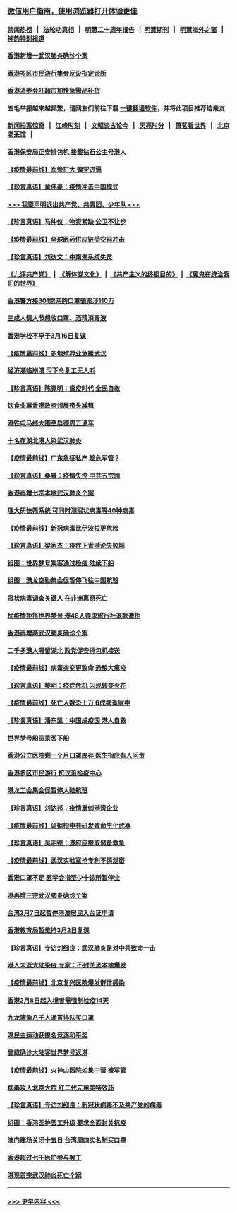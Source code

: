 ### [微信用户指南，使用浏览器打开体验更佳](https://github.com/gfw-breaker/banned-news1/blob/master/indexes/wechat-guide.md?t=0)
#### [禁闻热榜](热点新闻.md?t=0)  &nbsp;&nbsp;|&nbsp;&nbsp; [法轮功真相](https://github.com/gfw-breaker/truth/blob/master/README.md?t=0) &nbsp;&nbsp;|&nbsp;&nbsp; [明慧二十周年报告](https://github.com/gfw-breaker/mh-reports/blob/master/README.md?t=0) &nbsp;&nbsp;|&nbsp;&nbsp;[明慧期刊](https://github.com/gfw-breaker/mh-qikan) &nbsp;&nbsp;|&nbsp;&nbsp; [明慧海外之窗](https://github.com/gfw-breaker/mh-news/blob/master/README.md?t=0) &nbsp;&nbsp;|&nbsp;&nbsp; [神韵特别报道](https://github.com/gfw-breaker/mh-news/blob/master/shenyun.md?t=0)
#### [香港新增一武汉肺炎确诊个案](../pages/nsc415/n11874044.md?t=02171111) 
#### [香港多区市民游行集会反设指定诊所](../pages/nsc415/n11874017.md?t=02171111) 
#### [香港消委会吁超市加快急需品补货](../pages/nsc415/n11874003.md?t=02171111) 
#### 五毛举报越来越频繁，请网友们前往下载 [一键翻墙软件](https://github.com/gfw-breaker/ssr-accounts)，并将此项目推荐给亲友
#### [新闻拍案惊奇](https://github.com/gfw-breaker/banned-news1/blob/master/pages/link4.md) &nbsp;&nbsp;|&nbsp;&nbsp; [江峰时刻](https://github.com/gfw-breaker/banned-news1/blob/master/pages/link4.md) &nbsp;&nbsp;|&nbsp;&nbsp; [文昭谈古论今](https://github.com/gfw-breaker/banned-news1/blob/master/pages/link4.md) &nbsp;&nbsp;|&nbsp;&nbsp; [天亮时分](https://github.com/gfw-breaker/banned-news1/blob/master/pages/link4.md) &nbsp;&nbsp;|&nbsp;&nbsp; [萧茗看世界](https://github.com/gfw-breaker/banned-news1/blob/master/pages/link4.md) &nbsp;&nbsp;|&nbsp;&nbsp; [北京老茶馆](https://github.com/gfw-breaker/banned-news1/blob/master/pages/link4.md) &nbsp;&nbsp;|&nbsp;&nbsp; 
#### [香港保安局正安排包机 接载钻石公主号港人](../pages/nsc415/n11873932.md?t=02171111) 
#### [【疫情最前线】军管扩大 蝗灾进逼](../pages/nsc415/n11873780.md?t=02171111) 
#### [【珍言真语】黄伟豪：疫情冲击中国模式](../pages/nsc415/n11873482.md?t=02171111) 
#### [>>> 我要声明退出共产党、共青团、少年队 <<<](https://github.com/begood0513/goodnews/blob/master/quit/letter.md) 
#### [【珍言真语】马仲仪：物资紧缺 公卫不让步](../pages/nsc415/n11872315.md?t=02171111) 
#### [【疫情最前线】全球医药供应链受空前冲击](../pages/nsc415/n11869614.md?t=02171111) 
#### [【珍言真语】刘达文：中南海系统失灵](../pages/nsc415/n11869465.md?t=02171111) 
#### [《九评共产党》](https://github.com/begood0513/9ping.md/blob/master/README.md) &nbsp;|&nbsp; [《解体党文化》](../../../../jtdwh.md/blob/master/README.md)  &nbsp;|&nbsp; [《共产主义的终极目的》](../../../../gczydzjmd.md/blob/master/README.md) &nbsp;|&nbsp; [《魔鬼在统治我们的世界》](../../../../mgztzwmdsj.md/blob/master/README.md) 
#### [香港警方接301宗网购口罩骗案涉110万](../pages/nsc415/n11867572.md?t=02171111) 
#### [三成人情人节想收口罩、酒精消毒液](../pages/nsc415/n11867523.md?t=02171111) 
#### [香港学校不早于3月16日复课](../pages/nsc415/n11867498.md?t=02171111) 
#### [【疫情最前线】多地殡葬业急援武汉](../pages/nsc415/n11866914.md?t=02171111) 
#### [经济濒临崩溃 习下令复工无人听](../pages/nsc415/n11867269.md?t=02171111) 
#### [【珍言真语】陈竟明：瘟疫时代 全民自救](../pages/nsc415/n11866765.md?t=02171111) 
#### [饮食业冀香港政府领展带头减租](../pages/nsc415/n11864876.md?t=02171111) 
#### [港铁屯马线大围至启德周五通车](../pages/nsc415/n11864842.md?t=02171111) 
#### [十名在湖北港人染武汉肺炎](../pages/nsc415/n11864807.md?t=02171111) 
#### [【疫情最前线】广东急征私产 趁危军管？](../pages/nsc415/n11864205.md?t=02171111) 
#### [【珍言真语】桑普：疫情失控 中共五宗罪](../pages/nsc415/n11864157.md?t=02171111) 
#### [香港再增七宗本地武汉肺炎个案](../pages/nsc415/n11862405.md?t=02171111) 
#### [理大研快筛系统 可同时测冠状病毒等40种病毒](../pages/nsc415/n11862376.md?t=02171111) 
#### [【疫情最前线】新冠病毒比伊波拉更危险](../pages/nsc415/n11862199.md?t=02171111) 
#### [【珍言真语】梁家杰：疫症下香港沦失败城](../pages/nsc415/n11861588.md?t=02171111) 
#### [组图：世界梦号乘客通过检疫 陆续下船](../pages/nsc415/n11858302.md?t=02171111) 
#### [组图：港龙空勤集会促暂停飞往中国航班](../pages/nsc415/n11858190.md?t=02171111) 
#### [冠状病毒调查关键人 在非洲离奇死亡](../pages/nsc415/n11859798.md?t=02171111) 
#### [忧疫情拒搭世界梦号 港46人要求旅行社退款遭拒](../pages/nsc415/n11859849.md?t=02171111) 
#### [香港再增两武汉肺炎确诊个案](../pages/nsc415/n11859833.md?t=02171111) 
#### [二千多港人滞留湖北 政党促安排包机接送](../pages/nsc415/n11859831.md?t=02171111) 
#### [【疫情最前线】病毒突变更致命 恐酿大瘟疫](../pages/nsc415/n11859604.md?t=02171111) 
#### [【珍言真语】黎明：疫症危机 闪现转变火花](../pages/nsc415/n11859199.md?t=02171111) 
#### [【疫情最前线】死亡人数恐上万 6成病逝家中](../pages/nsc415/n11856687.md?t=02171111) 
#### [【珍言真语】潘东凯：中国成疫国 港人自救](../pages/nsc415/n11856962.md?t=02171111) 
#### [世界梦号船员乘客下船](../pages/nsc415/n11856883.md?t=02171111) 
#### [香港公立医院剩一个月口罩库存 医生指应有人问责](../pages/nsc415/n11856875.md?t=02171111) 
#### [香港多区市民游行 抗议设检疫中心](../pages/nsc415/n11856866.md?t=02171111) 
#### [港龙工会集会促暂停大陆航班](../pages/nsc415/n11856840.md?t=02171111) 
#### [【珍言真语】刘达邦：疫情重创港资企业](../pages/nsc415/n11854274.md?t=02171111) 
#### [【疫情最前线】证据指中共研发致命生化武器](../pages/nsc415/n11853087.md?t=02171111) 
#### [【珍言真语】吴明德：港府应提取储备救急](../pages/nsc415/n11852734.md?t=02171111) 
#### [【疫情最前线】武汉实验室抢专利不慎泄密](../pages/nsc415/n11850310.md?t=02171111) 
#### [香港口罩不足 医学会指至少十诊所暂停业](../pages/nsc415/n11850301.md?t=02171111) 
#### [港再增三宗武汉肺炎确诊个案](../pages/nsc415/n11850328.md?t=02171111) 
#### [台湾2月7日起暂停港澳居民入台证申请](../pages/nsc415/n11850304.md?t=02171111) 
#### [香港教育局暂维持3月2日复课](../pages/nsc415/n11850260.md?t=02171111) 
#### [【珍言真语】专访刘细良：武汉肺炎是对中共致命一击](../pages/nsc415/n11849934.md?t=02171111) 
#### [港人未返大陆染疫 专家：不封关恐本地爆发](../pages/nsc415/n11848021.md?t=02171111) 
#### [【疫情最前线】北京复兴医院爆发群体感染](../pages/nsc415/n11847626.md?t=02171111) 
#### [香港2月8日起入境者需强制检疫14天](../pages/nsc415/n11847658.md?t=02171111) 
#### [九龙湾逾八千人通宵排队买口罩](../pages/nsc415/n11847647.md?t=02171111) 
#### [港民主运动获提名竞逐和平奖](../pages/nsc415/n11847633.md?t=02171111) 
#### [曾载确诊大陆客世界梦号返港](../pages/nsc415/n11847608.md?t=02171111) 
#### [【疫情最前线】火神山医院如集中营 被军管](../pages/nsc415/n11847524.md?t=02171111) 
#### [病毒攻入北京大院 红二代先用美特效药](../pages/nsc415/n11847427.md?t=02171111) 
#### [【珍言真语】专访刘细良：新冠状病毒不及共产党的病毒](../pages/nsc415/n11847164.md?t=02171111) 
#### [组图：香港医护罢工升级 要求全面封关抗疫](../pages/nsc415/n11844107.md?t=02171111) 
#### [澳门赌场关闭十五日 台湾周四实名制买口罩](../pages/nsc415/n11845083.md?t=02171111) 
#### [香港超过七千医护参与罢工](../pages/nsc415/n11845051.md?t=02171111) 
#### [港现首宗武汉肺炎死亡个案](../pages/nsc415/n11844998.md?t=02171111) 

----
#### [ >>> 更早内容 <<< ](../indexes/nsc415-earlier.md)
